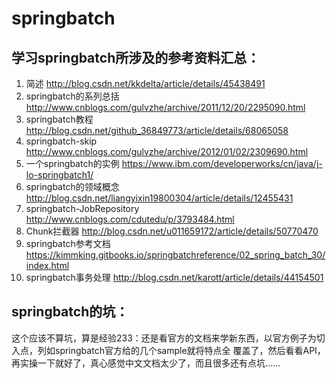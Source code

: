 # springbatch
## 学习springbatch所涉及的参考资料汇总：
1. 简述
http://blog.csdn.net/kkdelta/article/details/45438491
2. springbatch的系列总括
http://www.cnblogs.com/gulvzhe/archive/2011/12/20/2295090.html
3. springbatch教程
http://blog.csdn.net/github_36849773/article/details/68065058
4. springbatch-skip
http://www.cnblogs.com/gulvzhe/archive/2012/01/02/2309690.html
5. 一个springbatch的实例
https://www.ibm.com/developerworks/cn/java/j-lo-springbatch1/
6. springbatch的领域概念
http://blog.csdn.net/liangyixin19800304/article/details/12455431
7. springbatch-JobRepository
http://www.cnblogs.com/cdutedu/p/3793484.html
8. Chunk拦截器
http://blog.csdn.net/u011659172/article/details/50770470
9. springbatch参考文档
https://kimmking.gitbooks.io/springbatchreference/02_spring_batch_30/index.html
10. springbatch事务处理
http://blog.csdn.net/karott/article/details/44154501

## springbatch的坑：
这个应该不算坑，算是经验233：还是看官方的文档来学新东西，以官方例子为切入点，列如springbatch官方给的几个sample就将特点全
覆盖了，然后看看API，再实操一下就好了，真心感觉中文文档太少了，而且很多还有点坑……

